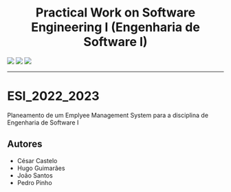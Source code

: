 <h1 align="center">Practical Work on Software Engineering I (Engenharia de Software I)</h1>

<p>
  <img src="http://img.shields.io/static/v1?style=for-the-badge&label=School%20year&message=2022/2023&color=sucess"/>
  <img src="http://img.shields.io/static/v1?style=for-the-badge&label=Discipline&message=ESI&color=sucess"/>
  <img src="http://img.shields.io/static/v1?style=for-the-badge&label=Grade&message=13&color=sucess"/>
</p>

---


# ESI_2022_2023
Planeamento de um Emplyee Management System para a disciplina de Engenharia de Software I

## Autores
* César Castelo
* Hugo Guimarães
* João Santos
* Pedro Pinho
